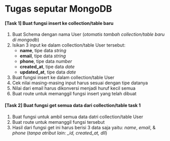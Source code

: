 # Tugas seputar MongoDB

#### [Task 1] Buat fungsi insert ke collection/table baru
1. Buat Schema dengan nama User (*otomatis tambah collection/table baru di mongodb*)
2. Isikan 3 input ke dalam collection/table User tersebut:
    - **name**, tipe data *string*
    - **email**, tipe data *string*
    - **phone**, tipe data *number*
    - **created_at**, tipe data *date*
    - **updated_at**, tipe data *date*
3. Buat fungsi insert ke dalam collection/table User
4. Cek nilai masing-masing input harus sesuai dengan tipe datanya
5. Nilai dari email harus dikonversi menjadi huruf kecil semua
6. Buat route untuk memanggil fungsi insert yang telah dibuat

#### [Task 2] Buat fungsi get semua data dari collection/table task 1
1. Buat fungsi untuk ambil semua data datri collection/table User
2. Buat route untuk memanggil fungsi tersebut
3. Hasil dari fungsi get ini harus berisi 3 data saja yaitu: *name*, *email*, & *phone* (*tanpa atribut lain: _id, created_at, dll*)
